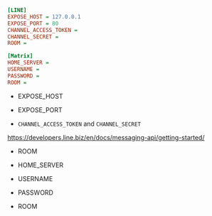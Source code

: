 ```ini
[LINE]
EXPOSE_HOST = 127.0.0.1
EXPOSE_PORT = 80
CHANNEL_ACCESS_TOKEN =
CHANNEL_SECRET =
ROOM =

[Matrix]
HOME_SERVER =
USERNAME =
PASSWORD =
ROOM =
```

- EXPOSE_HOST

- EXPOSE_PORT

- `CHANNEL_ACCESS_TOKEN` and `CHANNEL_SECRET`

https://developers.line.biz/en/docs/messaging-api/getting-started/

- ROOM

- HOME_SERVER
- USERNAME
- PASSWORD
- ROOM
